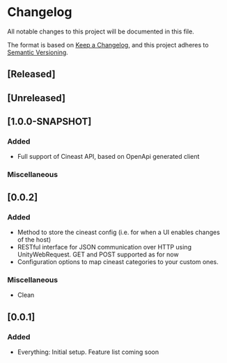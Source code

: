 # Changelog
All notable changes to this project will be documented in this file.

The format is based on [Keep a Changelog](https://keepachangelog.com/en/1.0.0/),
and this project adheres to [Semantic Versioning](https://semver.org/spec/v2.0.0.html).

## [Released]

## [Unreleased]

## [1.0.0-SNAPSHOT]

### Added

- Full support of Cineast API, based on OpenApi generated client

### Miscellaneous

## [0.0.2]

### Added

- Method to store the cineast config (i.e. for when a UI enables changes of the host)
- RESTful interface for JSON communication over HTTP using UnityWebRequest. GET and POST supported as for now
- Configuration options to map cineast categories to your custom ones.

### Miscellaneous

- Clean

## [0.0.1]

### Added

- Everything: Initial setup. Feature list coming soon